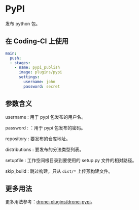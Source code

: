 # PyPI

发布 python 包。

## 在 Coding-CI 上使用

```yml
main:
  push:
  - stages:
    - name: pypi_publish
      image: plugins/pypi
      settings:
        username: john
        password: secret
```

## 参数含义

username
: 用于 pypi 包发布的用户名。

password
: ：用于 pypi 包发布的密码。

repository
: 要发布的仓库地址。

distributions
: 要发布的分法类型列表。

setupfile
: 工作空间根目录到要使用的 setup.py 文件的相对路径。

skip_build
: 跳过构建，只从 `dist/*` 上传预构建文件。

## 更多用法

更多用法参考：[drone-plugins/drone-pypi](https://github.com/drone-plugins/drone-pypi)。
